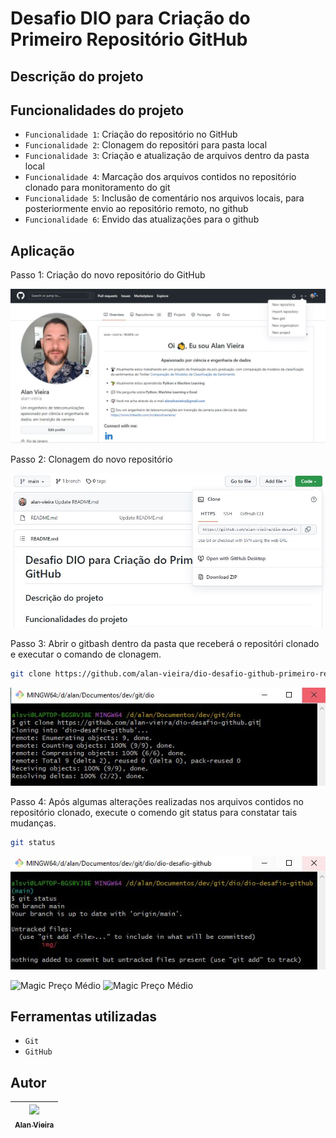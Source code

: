 # Desafio DIO para Criação do Primeiro Repositório GitHub
## Descrição do projeto


## Funcionalidades do projeto

- `Funcionalidade 1`: Criação do repositório no GitHub
- `Funcionalidade 2`: Clonagem do repositóri para pasta local
- `Funcionalidade 3`: Criação e atualização de arquivos dentro da pasta local
- `Funcionalidade 4`: Marcação dos arquivos contidos no repositório clonado para monitoramento do git
- `Funcionalidade 5`: Inclusão de comentário nos arquivos locais, para posteriormente envio ao repositório remoto, no github
- `Funcionalidade 6`: Envido das atualizações para o github


## Aplicação

Passo 1: Criação do novo repositório do GitHub

![Criação do repositório](./img/novo_repositorio_v2.JPG)


Passo 2: Clonagem do novo repositório

![Clonagem do repositório](./img/clonagem_projeto.JPG)

Passo 3: Abrir o gitbash dentro da pasta que receberá o repositóri clonado e executar o comando de clonagem.

```bash
git clone https://github.com/alan-vieira/dio-desafio-github-primeiro-repositorio.git
```
![Clonagem do repositório: comando git](./img/clonagem_execucao.JPG)

Passo 4: Após algumas alterações realizadas nos arquivos contidos no repositório clonado, execute o comendo git status para constatar tais mudanças.

```bash
git status
```
![status](./img/status.JPG)


![Magic Preço Médio](./img/gif_rapido.gif)
![Magic Preço Médio](./img/gif_rapido.gif)
                                                                                                       
## Ferramentas utilizadas
- `Git`
- `GitHub`

## Autor

| [<img src="https://avatars.githubusercontent.com/alan-vieira" width=115><br><sub>Alan Vieira</sub>](https://github.com/alan-vieira) |
| :---: |
